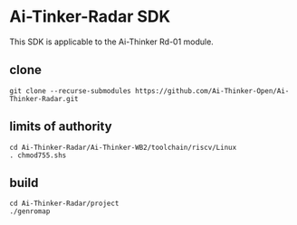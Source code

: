 # Ai-Tinker-Radar SDK
This SDK is applicable to the Ai-Thinker Rd-01 module.

## clone
```
git clone --recurse-submodules https://github.com/Ai-Thinker-Open/Ai-Thinker-Radar.git
```
## limits of authority
```
cd Ai-Thinker-Radar/Ai-Thinker-WB2/toolchain/riscv/Linux
. chmod755.shs
```

## build

```
cd Ai-Thinker-Radar/project
./genromap
```


